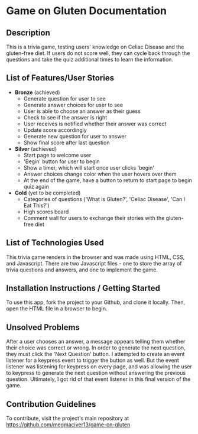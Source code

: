 # Game on Gluten Documentation

## Description
This is a trivia game, testing users' knowledge on Celiac Disease and the gluten-free diet. If users do not score well, they can cycle back through the questions and take the quiz additional times to learn the information.

## List of Features/User Stories
- **Bronze** (achieved)
  - Generate question for user to see
  - Generate answer choices for user to see
  - User is able to choose an answer as their guess
  - Check to see if the answer is right
  - User receives is notified whether their answer was correct
  - Update score accordingly
  - Generate new question for user to answer
  - Show final score after last question
- **Silver** (achieved)
  - Start page to welcome user
  - 'Begin' button for user to begin
  - Show a timer, which will start once user clicks 'begin'
  - Answer choices change color when the user hovers over them
  - At the end of the game, have a button to return to start page to begin quiz again
- **Gold** (yet to be completed)
  - Categories of questions ('What is Gluten?', 'Celiac Disease', 'Can I Eat This?')
  - High scores board
  - Comment wall for users to exchange their stories with the gluten-free diet

## List of Technologies Used
This trivia game renders in the browser and was made using HTML, CSS, and Javascript. There are two Javascript files - one to store the array of trivia questions and answers, and one to implement the game.

## Installation Instructions / Getting Started
To use this app, fork the project to your Github, and clone it locally. Then, open the HTML file in a browser to begin.

## Unsolved Problems
After a user chooses an answer, a message appears telling them whether their choice was correct or wrong. In order to generate the next question, they must click the 'Next Question' button. I attempted to create an event listener for a keypress event to trigger the button as well. But the event listener was listening for keypress on every page, and was allowing the user to keypress to generate the next question without answering the previous question. Ultimately, I got rid of that event listener in this final version of the game.

## Contribution Guidelines
To contribute, visit the project's main repository at https://github.com/megmaciver13/game-on-gluten
